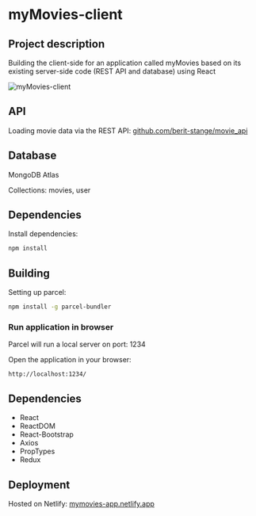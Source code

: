 # myMovies-client

## Project description
Building the client-side for an application called myMovies based on
its existing server-side code (REST API and database) using React

![myMovies-client](./src/img/my-movies-app-in-use-2_1.gif)

## API
Loading movie data via the REST API: [github.com/berit-stange/movie_api](https://https://github.com/berit-stange/movie_api/blob/comments-and-documentation/README.md)

## Database
MongoDB Atlas

Collections: movies, user

## Dependencies 
Install dependencies: 
```bash
npm install
```

## Building
Setting up parcel: 
```bash
npm install -g parcel-bundler
```

### Run application in browser
Parcel will run a local server on port: 1234

Open the application in your browser:
``` 
http://localhost:1234/
```

## Dependencies
+ React
+ ReactDOM
+ React-Bootstrap
+ Axios
+ PropTypes
+ Redux


## Deployment
Hosted on Netlify: [ mymovies-app.netlify.app ](https://mymovies-app.netlify.app/) 